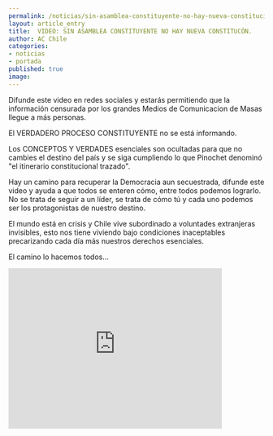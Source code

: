 ```yaml
---
permalink: /noticias/sin-asamblea-constituyente-no-hay-nueva-constitucion.html
layout: article_entry
title:  VIDEO: SIN ASAMBLEA CONSTITUYENTE NO HAY NUEVA CONSTITUCÓN.
author: AC Chile
categories: 
- noticias
- portada
published: true
image: 
---
```


Difunde este video en redes sociales y estarás permitiendo que la información censurada por los grandes Medios de Comunicacion de Masas llegue a más personas. 

El VERDADERO PROCESO CONSTITUYENTE no se está informando.

Los CONCEPTOS Y VERDADES esenciales son ocultadas para que no cambies el destino del país y se siga cumpliendo lo que Pinochet denominó "el itinerario constitucional trazado".

Hay un camino para recuperar la Democracia aun secuestrada, difunde este video y ayuda a que todos se enteren cómo, entre todos podemos lograrlo. No se trata de seguir a un líder, se trata de cómo tú y cada uno podemos ser los protagonistas de nuestro destino.

El mundo está en crisis y Chile vive subordinado a voluntades extranjeras invisibles, esto nos tiene viviendo bajo condiciones inaceptables precarizando cada día más nuestros derechos esenciales.

El camino lo hacemos todos...

<iframe width="420" height="315" src="https://www.youtube.com/embed/1V8pduwZSBo" frameborder="0" allowfullscreen></iframe>
